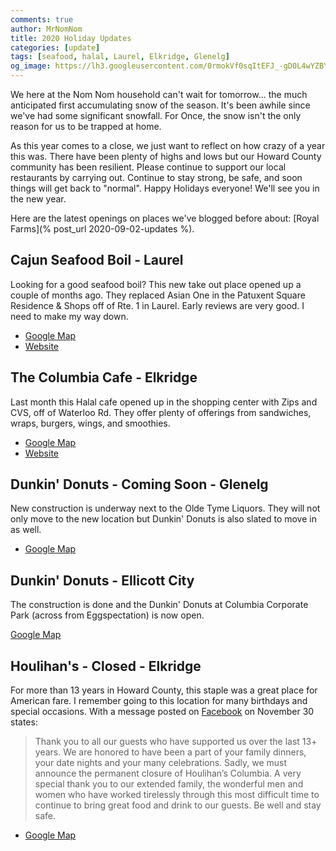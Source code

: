 ```yaml
---
comments: true
author: MrNomNom
title: 2020 Holiday Updates
categories: [update]
tags: [seafood, halal, Laurel, Elkridge, Glenelg]
og_image: https://lh3.googleusercontent.com/0rmokVf0sqItEFJ_-gD0L4wYZBYioPO8jzC_zco0jB5L0iSAPkmQZxLNSZkxahEOjH3cqZWgfv0XRt61uSEnUI7mILnwF6vw88pRkRiTPbZxHlO7jJCbnVzJbqF3LN0WIel2KuMGKQ=w400
---
```


We here at the Nom Nom household can't wait for tomorrow... the much anticipated first accumulating snow of the season. It's been awhile since we've had some significant snowfall. For Once, the snow isn't the only reason for us to be trapped at home.

As this year comes to a close, we just want to reflect on how crazy of a year this was. There have been plenty of highs and lows but our Howard County community has been resilient. Please continue to support our local restaurants by carrying out. Continue to stay strong, be safe, and soon things will get back to "normal". Happy Holidays everyone! We'll see you in the new year.

Here are the latest openings on places we've blogged before about: [Royal Farms](% post_url 2020-09-02-updates %).

<!--more-->

## Cajun Seafood Boil - Laurel

Looking for a good seafood boil? This new take out place opened up a couple of months ago. They replaced Asian One in the Patuxent Square Residence & Shops off of Rte. 1 in Laurel. Early reviews are very good. I need to make my way down.

* [Google Map](https://goo.gl/maps/7QnauYPPZi6JQCnG7)
* [Website](https://cajunseafoodlaurel.com/)

## The Columbia Cafe - Elkridge

Last month this Halal cafe opened up in the shopping center with Zips and CVS, off of Waterloo Rd. They offer plenty of offerings from sandwiches, wraps, burgers, wings, and smoothies.

* [Google Map](https://g.page/columbia-cafe?share)
* [Website](https://thecolumbiacafe.com/)

## Dunkin' Donuts - Coming Soon - Glenelg

New construction is underway next to the Olde Tyme Liquors. They will not only move to the new location but Dunkin' Donuts is also slated to move in as well.

* [Google Map](https://goo.gl/maps/CpBCTecZqjCNW2nK7)

## Dunkin' Donuts - Ellicott City

The construction is done and the Dunkin' Donuts at Columbia Corporate Park (across from Eggspectation) is now open.

[Google Map](https://goo.gl/maps/RGYwGB38eEs1kupj8)

## Houlihan's - Closed - Elkridge

For more than 13 years in Howard County, this staple was a great place for American fare. I remember going to this location for many birthdays and special occasions. With a message posted on [Facebook](https://www.facebook.com/HoulihansColumbiaMD) on November 30 states:

> Thank you to all our guests who have supported us over the last 13+ years. We are honored to have been a part of your family dinners, your date nights and your many celebrations. Sadly, we must announce the permanent closure of Houlihan’s Columbia. A very special thank you to our extended family, the wonderful men and women who have worked tirelessly through this most difficult time to continue to bring great food and drink to our guests.       Be well and stay safe.

* [Google Map](https://goo.gl/maps/2b4pCyY6EekRRKad7)